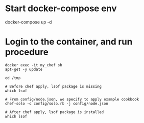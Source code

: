 # Start docker-compose env
docker-compose up -d

# Login to the container, and run procedure
```
docker exec -it my_chef sh
apt-get -y update

cd /tmp

# Before chef apply, lsof package is missing
which lsof

# From config/node.json, we specify to apply example cookbook
chef-solo -c config/solo.rb -j config/node.json

# After chef apply, lsof package is installed
which lsof
```